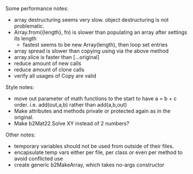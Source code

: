 Some performance notes:
- array destructuring seems very slow. object destructuring is not problematic.
- Array.from({length}, fn) is slower than populating an array after settings its length
  - fastest seems to be new Array(length), then loop set entries
- array spread is slower than copying using via the above method
- array.slice is faster than [...original]
- reduce amount of new calls
- reduce amount of clone calls
- verify all usages of Copy are valid

Style notes:
- move out parameter of math functions to the start to have a = b + c order. i.e. add(out,a,b) rather than add(a,b,out)
- Make attributes and methods private or protected again as in the original.
- Make b2Mat22.Solve XY instead of 2 numbers?

Other notes:
- temporary variables should not be used from outside of their files.
- encapsulate temp vars either per file, per class or even per method to avoid conflicted use
- create generic b2MakeArray, which takes no-args constructor
